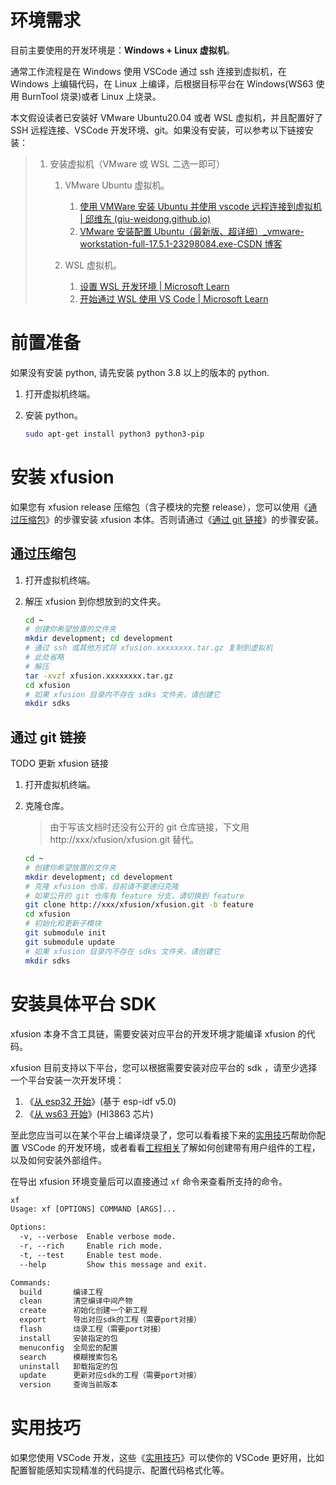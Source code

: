 # 环境需求

目前主要使用的开发环境是：**Windows + Linux 虚拟机**。

通常工作流程是在 Windows 使用 VSCode 通过 ssh 连接到虚拟机，在 Windows 上编辑代码，在 Linux 上编译，后根据目标平台在 Windows(WS63 使用 BurnTool 烧录)或者 Linux 上烧录。

本文假设读者已安装好 VMware Ubuntu20.04 或者 WSL 虚拟机，并且配置好了 SSH 远程连接、VSCode 开发环境、git。如果没有安装，可以参考以下链接安装：

> 1. 安装虚拟机（VMware 或 WSL 二选一即可）
>
>    1. VMware Ubuntu 虚拟机。
>
>       1. [使用 VMWare 安装 Ubuntu 并使用 vscode 远程连接到虚拟机 | 邱维东 (qiu-weidong.github.io)](https://qiu-weidong.github.io/2022/04/30/OS/vmware/)
>       2. [VMware 安装配置 Ubuntu（最新版、超详细）\_vmware-workstation-full-17.5.1-23298084.exe-CSDN 博客](https://blog.csdn.net/m0_70885101/article/details/137694608)
>
>    2. WSL 虚拟机。
>
>       1. [设置 WSL 开发环境 | Microsoft Learn](https://learn.microsoft.com/zh-cn/windows/wsl/setup/environment)
>       2. [开始通过 WSL 使用 VS Code | Microsoft Learn](https://learn.microsoft.com/zh-cn/windows/wsl/tutorials/wsl-vscode)

# 前置准备

如果没有安装 python, 请先安装 python 3.8 以上的版本的 python.

1.  打开虚拟机终端。
2.  安装 python。

    ```bash
    sudo apt-get install python3 python3-pip
    ```

# 安装 xfusion

如果您有 xfusion release 压缩包（含子模块的完整 release），您可以使用《[通过压缩包](#通过压缩包)》的步骤安装 xfusion 本体。否则请通过《[通过 git 链接](#通过-git-链接)》的步骤安装。

## 通过压缩包

1.  打开虚拟机终端。
2.  解压 xfusion 到你想放到的文件夹。

    ```bash
    cd ~
    # 创建你希望放置的文件夹
    mkdir development; cd development
    # 通过 ssh 或其他方式将 xfusion.xxxxxxxx.tar.gz 复制到虚拟机
    # 此处省略
    # 解压
    tar -xvzf xfusion.xxxxxxxx.tar.gz
    cd xfusion
    # 如果 xfusion 目录内不存在 sdks 文件夹，请创建它
    mkdir sdks
    ```

## 通过 git 链接

TODO 更新 xfusion 链接

1.  打开虚拟机终端。
2.  克隆仓库。

    > 由于写该文档时还没有公开的 git 仓库链接，下文用 http://xxx/xfusion/xfusion.git 替代。

    ```bash
    cd ~
    # 创建你希望放置的文件夹
    mkdir development; cd development
    # 克隆 xfusion 仓库，目前请不要递归克隆
    # 如果公开的 git 仓库有 feature 分支，请切换到 feature
    git clone http://xxx/xfusion/xfusion.git -b feature
    cd xfusion
    # 初始化和更新子模块
    git submodule init
    git submodule update
    # 如果 xfusion 目录内不存在 sdks 文件夹，请创建它
    mkdir sdks
    ```

# 安装具体平台 SDK

xfusion 本身不含工具链，需要安装对应平台的开发环境才能编译 xfusion 的代码。

xfusion 目前支持以下平台，您可以根据需要安装对应平台的 sdk
，请至少选择一个平台安装一次开发环境：

1. 《[从 esp32 开始](starting_with_esp32.md)》(基于 esp-idf v5.0)
2. 《[从 ws63 开始](starting_with_ws63.md)》(HI3863 芯片)

至此您应当可以在某个平台上编译烧录了，您可以看看接下来的[实用技巧](#实用技巧)帮助你配置 VSCode 的开发环境，或者看看[工程相关](project/index.md)了解如何创建带有用户组件的工程，以及如何安装外部组件。

在导出 xfusion 环境变量后可以直接通过 `xf` 命令来查看所支持的命令。

```txt
xf
Usage: xf [OPTIONS] COMMAND [ARGS]...

Options:
  -v, --verbose  Enable verbose mode.
  -r, --rich     Enable rich mode.
  -t, --test     Enable test mode.
  --help         Show this message and exit.

Commands:
  build       编译工程
  clean       清空编译中间产物
  create      初始化创建一个新工程
  export      导出对应sdk的工程（需要port对接）
  flash       烧录工程（需要port对接）
  install     安装指定的包
  menuconfig  全局宏的配置
  search      模糊搜索包名
  uninstall   卸载指定的包
  update      更新对应sdk的工程（需要port对接）
  version     查询当前版本
```

# 实用技巧

如果您使用 VSCode 开发，这些《[实用技巧](practical_tips.md)》可以使你的 VSCode 更好用，比如配置智能感知实现精准的代码提示、配置代码格式化等。